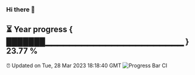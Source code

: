 ### Hi there 👋
⏳ Year progress { ███████▁▁▁▁▁▁▁▁▁▁▁▁▁▁▁▁▁▁▁▁▁▁▁ } 23.77 %
---
⏰ Updated on Tue, 28 Mar 2023 18:18:40 GMT
![Progress Bar CI](https://github.com/liununu/liununu/workflows/Progress%20Bar%20CI/badge.svg)
